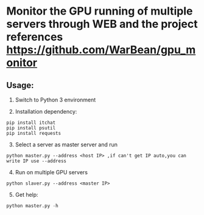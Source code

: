 # Monitor the GPU running of multiple servers through WEB  and the project references https://github.com/WarBean/gpu_monitor

## Usage:
1. Switch to Python 3 environment

2. Installation dependency:

```shell
pip install itchat
pip install psutil
pip install requests
```

3. Select a server as master server and run

```shell
python master.py --address <host IP> ,if can't get IP auto,you can write IP use --address
```

4. Run on multiple GPU servers

```shell
python slaver.py --address <master IP>
```

5. Get help:

```python
python master.py -h
```
